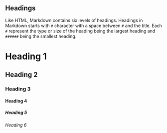 ## Headings

Like HTML, Markdown contains six levels of headings. Headings in Markdown starts with `#` character with a space between `#` and the title. Each `#` represent the type or size of the heading being the largest heading and `######` being the smallest heading.

# Heading 1
## Heading 2
### Heading 3
#### Heading 4
##### Heading 5
###### Heading 6